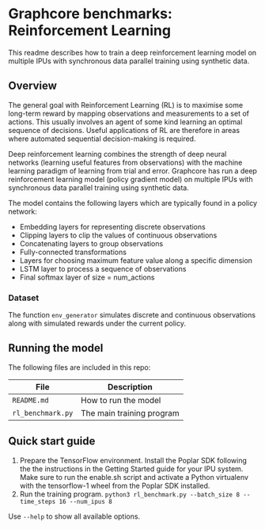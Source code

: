 # Graphcore benchmarks: Reinforcement Learning

This readme describes how to train a deep reinforcement learning model on multiple IPUs with synchronous data parallel training using synthetic data.

## Overview

The general goal with Reinforcement Learning (RL) is to maximise some long-term reward by mapping observations and measurements to a set of actions. This usually involves an agent of some kind learning an optimal sequence of decisions. Useful applications of RL are therefore in areas where automated sequential decision-making is required.

Deep reinforcement learning combines the strength of deep neural networks (learning useful features from observations) with the machine learning paradigm of learning from trial and error. Graphcore has run a deep reinforcement learning model (policy gradient model) on multiple IPUs with synchronous data parallel training using synthetic data.

The model contains the following layers which are typically found in a policy network:

- Embedding layers for representing discrete observations
- Clipping layers to clip the values of continuous observations
- Concatenating layers to group observations
- Fully-connected transformations
- Layers for choosing maximum feature value along a specific dimension
- LSTM layer to process a sequence of observations
- Final softmax layer of size = num_actions

### Dataset

The function `env_generator` simulates discrete and continuous observations along with simulated rewards under the current policy.

## Running the model

The following files are included in this repo:

| File              | Description               |
| ----------------- | ------------------------- |
| `README.md`       | How to run the model      |
| `rl_benchmark.py` | The main training program |


## Quick start guide

1. Prepare the TensorFlow environment.
   Install the Poplar SDK following the the instructions in the Getting Started guide for your IPU system.
   Make sure to run the enable.sh script and activate a Python virtualenv with the tensorflow-1 wheel from the Poplar SDK installed.
2. Run the training program.
   `python3 rl_benchmark.py --batch_size 8 --time_steps 16 --num_ipus 8`

Use `--help` to show all available options.


